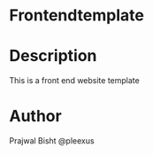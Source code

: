 # Frontendtemplate

# Description
This is a front end website template 

# Author
Prajwal Bisht
@pleexus
